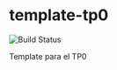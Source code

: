 # template-tp0
![Build Status](https://travis-ci.org/RUITZEI/template-tp0.svg?branch=master) 

Template para el TP0
